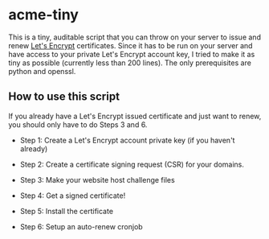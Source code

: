 # acme-tiny

This is a tiny, auditable script that you can throw on your server to issue
and renew [Let's Encrypt](https://letsencrypt.org/) certificates. Since it has
to be run on your server and have access to your private Let's Encrypt account
key, I tried to make it as tiny as possible (currently less than 200 lines).
The only prerequisites are python and openssl.

## How to use this script

If you already have a Let's Encrypt issued certificate and just want to renew,
you should only have to do Steps 3 and 6.

- Step 1: Create a Let's Encrypt account private key (if you haven't already)

- Step 2: Create a certificate signing request (CSR) for your domains.

- Step 3: Make your website host challenge files

- Step 4: Get a signed certificate!

- Step 5: Install the certificate

- Step 6: Setup an auto-renew cronjob